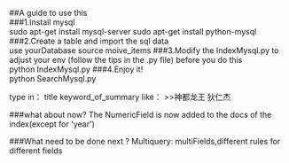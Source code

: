 ##A guide to use this  
###1.Install mysql   
	sudo apt-get install mysql-server
	sudo apt-get install python-mysql
###2.Create a table and import the sql data  
	use yourDatabase
	source moive_items
###3.Modify the IndexMysql.py to adjust your env (follow the tips in the .py file) before you do this  
	python IndexMysql.py
###4.Enjoy it!  
	python SearchMysql.py

type in：
	title keyword_of_summary
like：
	>>神都龙王 狄仁杰


###what about now?
The NumericField is now added to the docs of the index(except for 'year')

###What need to be done next ?
Multiquery: multiFields,different rules for different fields
